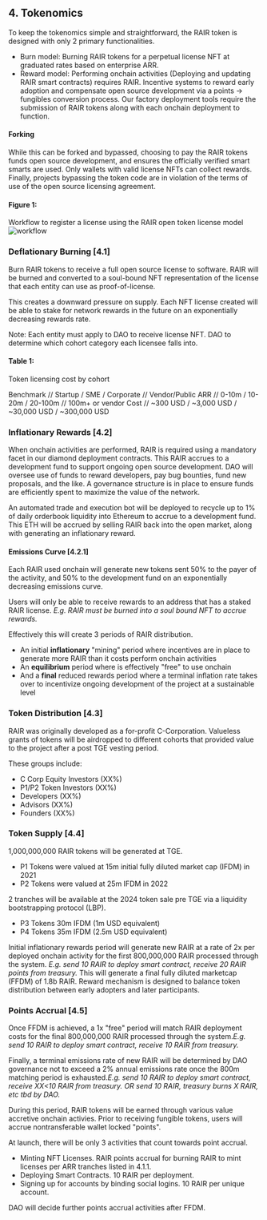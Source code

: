 ## 4. Tokenomics
To keep the tokenomics simple and straightforward, the RAIR token is designed with only 2 primary functionalities.
* Burn model: Burning RAIR tokens for a perpetual license NFT at graduated rates based on enterprise ARR. 
* Reward model: Performing onchain activities (Deploying and updating RAIR smart contracts) requires RAIR. Incentive systems to reward early adoption and compensate open source development via a points -> fungibles conversion process. 
Our factory deployment tools require the submission of RAIR tokens along with each onchain deployment to function.

#### Forking

While this can be forked and bypassed, choosing to pay the RAIR tokens funds open source development, and ensures the officially verified smart smarts are used. Only wallets with valid license NFTs can collect rewards. Finally, projects bypassing the token code are in violation of the terms of use of the open source licensing agreement.

#### Figure 1:
Workflow to register a license using the RAIR open token license model
![workflow](https://hackmd.io/_uploads/Hkwbmps0p.jpg)


### Deflationary Burning [4.1]
Burn RAIR tokens to receive a full open source license to software. RAIR will be burned and converted to a soul-bound NFT representation of the license that each entity can use as proof-of-license.

This creates a downward pressure on supply. Each NFT license created will be able to stake for network rewards in the future on an exponentially decreasing rewards rate. 

Note: Each entity must apply to DAO to receive license NFT. DAO to determine which cohort category each licensee falls into. 

#### Table 1:

Token licensing cost by cohort

Benchmark // Startup / SME / Corporate // Vendor/Public
ARR // 0-10m / 10-20m / 20-100m // 100m+ or vendor
Cost // ~300 USD / ~3,000 USD / ~30,000 USD / ~300,000 USD

### Inflationary Rewards [4.2]
When onchain activities are performed, RAIR is required using a mandatory facet in our diamond deployment contracts. This RAIR accrues to a development fund to support ongoing open source development. DAO will oversee use of funds to reward developers, pay bug bounties, fund new proposals, and the like. A governance structure is in place to ensure funds are efficiently spent to maximize the value of the network.

An automated trade and execution bot will be deployed to recycle up to 1% of daily orderbook liquidity into Ethereum to accrue to a development fund. This ETH will be accrued by selling RAIR back into the open market, along with generating an inflationary reward. 

#### Emissions Curve [4.2.1]
Each RAIR used onchain will generate new tokens sent 50% to the payer of the activity, and 50% to the development fund on an exponentially decreasing emissions curve. 

Users will only be able to receive rewards to an address that has a staked RAIR license. *E.g. RAIR must be burned into a soul bound NFT to accrue rewards.*

Effectively this will create 3 periods of RAIR distribution. 
* An initial **inflationary** "mining" period where incentives are in place to generate more RAIR than it costs perform onchain activities
* An **equilibrium** period where is effectively "free" to use onchain
* And a **final** reduced rewards period where a terminal inflation rate takes over to incentivize ongoing development of the project at a sustainable level

### Token Distribution [4.3]
RAIR was originally developed as a for-profit C-Corporation. Valueless grants of tokens will be airdropped to different cohorts that provided value to the project after a post TGE vesting period.

These groups include:
* C Corp Equity Investors (XX%)
* P1/P2 Token Investors (XX%)
* Developers (XX%)
* Advisors (XX%)
* Founders (XX%)

### Token Supply [4.4] 
1,000,000,000 RAIR tokens will be generated at TGE. 
* P1 Tokens were valued at 15m initial fully diluted market cap (IFDM) in 2021 
* P2 Tokens were valued at 25m IFDM in 2022

2 tranches will be available at the 2024 token sale pre TGE via a liquidity bootstrapping protocol (LBP).

* P3 Tokens 30m IFDM (1m USD equivalent)
* P4 Tokens 35m IFDM (2.5m USD equivalent)

Initial inflationary rewards period will generate new RAIR at a rate of 2x per deployed onchain activity for the first 800,000,000 RAIR processed through the system. *E.g. send 10 RAIR to deploy smart contract, receive 20 RAIR points from treasury.* This will generate a final fully diluted marketcap (FFDM) of 1.8b RAIR. Reward mechanism is designed to balance token distribution between early adopters and later participants. 

### Points Accrual [4.5]
Once FFDM is achieved, a 1x "free" period will match RAIR deployment costs for the final 800,000,000 RAIR processed through the system.*E.g. send 10 RAIR to deploy smart contract, receive 10 RAIR from treasury.*

Finally, a terminal emissions rate of new RAIR will be determined by DAO governance not to exceed a 2% annual emissions rate once the 800m matching period is exhausted.*E.g. send 10 RAIR to deploy smart contract, receive XX<10 RAIR from treasury. OR send 10 RAIR, treasury burns X RAIR, etc tbd by DAO.*

During this period, RAIR tokens will be earned through various value accretive onchain activies. Prior to receiving fungible tokens, users will accrue nontransferable wallet locked "points".

At launch, there will be only 3 activities that count towards point accrual.
* Minting NFT Licenses. RAIR points accrual for burning RAIR to mint licenses per ARR tranches listed in 4.1.1.
* Deploying Smart Contracts. 10 RAIR per deployment. 
* Signing up for accounts by binding social logins. 10 RAIR per unique account.

DAO will decide further points accrual activities after FFDM.
